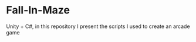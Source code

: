 # Fall-In-Maze
Unity + C#, in this repository I present the scripts I used to create an arcade game

